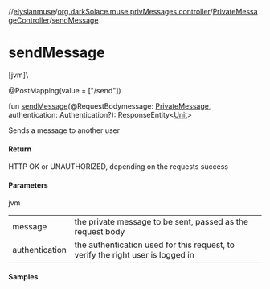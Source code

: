 //[elysianmuse](../../../index.md)/[org.darkSolace.muse.privMessages.controller](../index.md)/[PrivateMessageController](index.md)/[sendMessage](send-message.md)

# sendMessage

[jvm]\

@PostMapping(value = [&quot;/send&quot;])

fun [sendMessage](send-message.md)(@RequestBodymessage: [PrivateMessage](../../org.darkSolace.muse.privMessages.model/-private-message/index.md), authentication: Authentication?): ResponseEntity&lt;[Unit](https://kotlinlang.org/api/latest/jvm/stdlib/kotlin/-unit/index.html)&gt;

Sends a message to another user

#### Return

HTTP OK or UNAUTHORIZED, depending on the requests success

#### Parameters

jvm

| | |
|---|---|
| message | the private message to be sent, passed as the request body |
| authentication | the authentication used for this request, to verify the right user is logged in |

#### Samples
